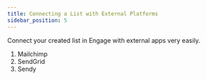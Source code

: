 ```yaml
---
title: Connecting a List with External Platforms
sidebar_position: 5
---
```


Connect your created list in Engage with external apps very easily.

1. Mailchimp
2. SendGrid
3. Sendy